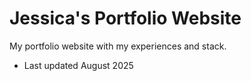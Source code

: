 # Jessica's Portfolio Website

My portfolio website with my experiences and stack.

- Last updated August 2025


